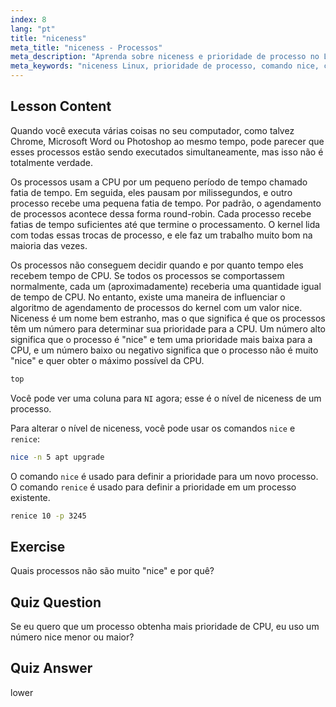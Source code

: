 ```yaml
---
index: 8
lang: "pt"
title: "niceness"
meta_title: "niceness - Processos"
meta_description: "Aprenda sobre niceness e prioridade de processo no Linux. Entenda os comandos nice e renice para gerenciar o tempo de CPU para processos. Melhore o desempenho do sistema!"
meta_keywords: "niceness Linux, prioridade de processo, comando nice, comando renice, tutorial Linux, agendamento de CPU, Linux para iniciantes, guia Linux"
---
```


## Lesson Content

Quando você executa várias coisas no seu computador, como talvez Chrome, Microsoft Word ou Photoshop ao mesmo tempo, pode parecer que esses processos estão sendo executados simultaneamente, mas isso não é totalmente verdade.

Os processos usam a CPU por um pequeno período de tempo chamado fatia de tempo. Em seguida, eles pausam por milissegundos, e outro processo recebe uma pequena fatia de tempo. Por padrão, o agendamento de processos acontece dessa forma round-robin. Cada processo recebe fatias de tempo suficientes até que termine o processamento. O kernel lida com todas essas trocas de processo, e ele faz um trabalho muito bom na maioria das vezes.

Os processos não conseguem decidir quando e por quanto tempo eles recebem tempo de CPU. Se todos os processos se comportassem normalmente, cada um (aproximadamente) receberia uma quantidade igual de tempo de CPU. No entanto, existe uma maneira de influenciar o algoritmo de agendamento de processos do kernel com um valor nice. Niceness é um nome bem estranho, mas o que significa é que os processos têm um número para determinar sua prioridade para a CPU. Um número alto significa que o processo é "nice" e tem uma prioridade mais baixa para a CPU, e um número baixo ou negativo significa que o processo não é muito "nice" e quer obter o máximo possível da CPU.

```bash
top
```

Você pode ver uma coluna para `NI` agora; esse é o nível de niceness de um processo.

Para alterar o nível de niceness, você pode usar os comandos `nice` e `renice`:

```bash
nice -n 5 apt upgrade
```

O comando `nice` é usado para definir a prioridade para um novo processo. O comando `renice` é usado para definir a prioridade em um processo existente.

```bash
renice 10 -p 3245
```

## Exercise

Quais processos não são muito "nice" e por quê?

## Quiz Question

Se eu quero que um processo obtenha mais prioridade de CPU, eu uso um número nice menor ou maior?

## Quiz Answer

lower
